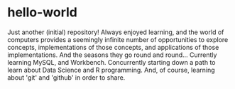 # hello-world
Just another (initial) repository!
Always enjoyed learning, and the world of computers provides a seemingly infinite number of opportunities to explore concepts, implementations of those concepts, and applications of those implementations. 
And the seasons they go round and round...
Currently learning MySQL, and Workbench.
Concurrently starting down a path to learn about Data Science and R programming.
And, of course, learning about 'git' and 'github' in order to share.
